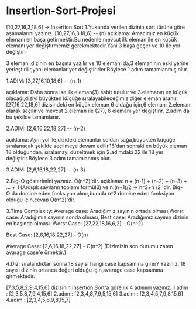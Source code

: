 # Insertion-Sort-Projesi
[10,27,16,3,18,6] -> Insertion Sort
1.Yukarıda verilen dizinin sort türüne göre aşamalarını yazınız.
[10,27,16,3,18,6] -- (n)
açıklama:
Amacımız en küçük elemanı en başa getirmektir.Bu nedenle,mevcut ilk eleman ile en küçük elemanı yer değiştirmemiz gerekmektedir.Yani 3 başa geçer ve 10 ile yer değiştirir

3 elemanı,dizinin en başına yazılır ve 10 elemanı da,3 elemanının eski yerine yerleştirilir,yani elemanlar yer değiştirirler.Böylece 1.adım tamamlanmış olur.

1.ADIM:
[3,27,16,10,18,6] -- (n-1)

açıklama:
Daha sonra ise,ilk eleman(3) sabit tutulur ve 3.elemanın en küçük olacağı,diziyi büyükten küçüğe sıralayabileceğimiz diğer eleman aranır. [27,16,22,18,6] dizisindeki en küçük eleman 6 olduğu için,6 elemanı 2.eleman olarak seçilir ve mevcut 2.eleman ile (27), 6 elemanı yer değiştirir. 2.adım da bu şekilde tamamlanır.

2.ADIM:
[2,6,16,22,18,27] -- (n-2)

açıklama:
Aynı yol ile,dizideki elemanlar soldan sağa,büyükten küçüğe sıralanacak şekilde seçilmeye devam edilir.16'dan sonraki en büyük eleman 18 olduğundan, sıralamayı düzeltmek için 2.adımdaki 22 ile 18 yer değiştirir.Böylece 3.adım tamamlanmış olur.

3.ADIM:
[2,6,16,18,22,27] -- (n-3)

2.Big-O gösterimini yazınız.
O(n^2)'dir.
açıklama:
n + (n-1) + (n-2) + (n-3) + ... + 1 (Ardışık sayıların toplamı formülü) ve n.(n+1)/2 => n^2+n /2 'dir.
Big-O'da domine eden fonksiyon alınır,burada n^2 domine eden fonksiyon olduğu için,cevap O(n^2)'dir.

3.Time Complexity: Average case: Aradığımız sayının ortada olması,Worst case: Aradığımız sayının sonda olması, Best case: Aradığımız sayının dizinin en başında olması.
Worst Case:
[27,22,18,16,6,2] - O(n^2)

Best Case:
[2,6,16,18,22,27] - O(n)

Average Case:
[2,6,16,18,22,27] - O(n^2) (Dizimizin son durumu zaten avarage case'e örnektir.)

4.Dizi sıralandıktan sonra 18 sayısı hangi case kapsamına girer? Yazınız.
18 sayısı dizinin ortanca değeri olduğu için,avarage case kapsamına girmektedir.


[7,3,5,8,2,9,4,15,6] dizisinin Insertion Sort'a göre ilk 4 adımını yazınız.
1.adım :
[2,3,5,8,7,9,4,15,6]
2.adım :
[2,3,4,8,7,9,5,15,6]
3.adım :
[2,3,4,5,7,9,8,15,6]
4.adım :
[2,3,4,5,6,9,8,15,7]
